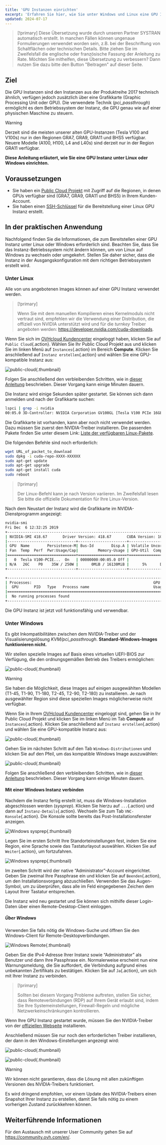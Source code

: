 ```yaml
---
title: 'GPU Instanzen einrichten'
excerpt: 'Erfahren Sie hier, wie Sie unter Windows und Linux eine GPU Instanz einrichten'
updated: 2024-07-17
---
```


> [!primary]
> Diese Übersetzung wurde durch unseren Partner SYSTRAN automatisch erstellt. In manchen Fällen können ungenaue Formulierungen verwendet worden sein, z.B. bei der Beschriftung von Schaltflächen oder technischen Details. Bitte ziehen Sie im Zweifelsfall die englische oder französische Fassung der Anleitung zu Rate. Möchten Sie mithelfen, diese Übersetzung zu verbessern? Dann nutzen Sie dazu bitte den Button "Beitragen" auf dieser Seite.
>

## Ziel

Die GPU Instanzen sind den Instanzen aus der Produktreihe 2017 technisch ähnlich, verfügen jedoch zusätzlich über eine Grafikkarte (Graphic Processing Unit oder GPU). Die verwendete Technik (*pci_passthrough*) ermöglicht es dem Betriebssystem der Instanz, die GPU genau wie auf einer physischen Maschine zu steuern.

> [!warning]
>
> Derzeit sind die meisten unserer alten GPU-Instanzen (Tesla V100 and V100s) nur in den Regionen GRA7, GRA9, GRA11 und BHS5 verfügbar. Neuere Modelle (A100, H100, L4 and L40s) sind derzeit nur in der Region GRA11 verfügbar.
> 

**Diese Anleitung erläutert, wie Sie eine GPU Instanz unter Linux oder Windows einrichten.**

## Voraussetzungen

- Sie haben ein [Public Cloud Projekt](https://www.ovhcloud.com/de/public-cloud) mit Zugriff auf die Regionen, in denen GPUs verfügbar sind (GRA7, GRA9, GRA11 und BHS5) in Ihrem Kunden-Account.
- Sie haben einen [SSH-Schlüssel](/pages/public_cloud/compute/public-cloud-first-steps#step-1-creating-ssh-keys) für die Bereitstellung einer Linux GPU Instanz erstellt.

## In der praktischen Anwendung

Nachfolgend finden Sie die Informationen, die zum Bereitstellen einer GPU Instanz unter Linux oder Windows erforderlich sind. Beachten Sie, dass Sie das Instanz-Betriebssystem nicht ändern können, um von Linux auf Windows zu wechseln oder umgekehrt. Stellen Sie daher sicher, dass die Instanz in der Ausgangskonfiguration mit dem richtigen Betriebssystem erstellt wird.

### Unter Linux

Alle von uns angebotenen Images können auf einer GPU Instanz verwendet werden.

> [!primary]
>
> Wenn Sie mit dem manuellen Kompilieren eines Kernelmoduls nicht vertraut sind, empfehlen wir die Verwendung einer Distribution, die offiziell von NVIDIA unterstützt wird und für die _turnkey_ Treiber angeboten werden: <https://developer.nvidia.com/cuda-downloads>.
> 

Wenn Sie sich im [OVHcloud Kundencenter](/links/manager) eingeloggt haben, klicken Sie auf `Public Cloud`{.action}. Wählen Sie Ihr Public Cloud Projekt aus und klicken Sie im linken Menü auf `Instances`{.action} im Bereich **Compute**. Klicken Sie anschließend auf `Instanz erstellen`{.action} und wählen Sie eine GPU-kompatible Instanz aus:

![public-cloud](images/GPU-Flavors_2024.png){.thumbnail}

Folgen Sie anschließend den verbleibenden Schritten, wie in [dieser Anleitung](/pages/public_cloud/compute/public-cloud-first-steps#step-3-creating-an-instance) beschrieben. Dieser Vorgang kann einige Minuten dauern.

Die Instanz wird einige Sekunden später gestartet. Sie können sich dann anmelden und nach der Grafikkarte suchen: 

```bash
lspci | grep -i nvidia
00:05.0 3D-Controller: NVIDIA Corporation GV100GL [Tesla V100 PCIe 16GB] (rev a1)
```

Die Grafikkarte ist vorhanden, kann aber noch nicht verwendet werden. Dazu müssen Sie zuerst den NVIDIA-Treiber installieren. Die passenden Pakete finden Sie unter diesem Link: [Liste der verfügbaren Linux-Pakete](https://developer.download.nvidia.com/compute/cuda/repos/).

Die folgenden Befehle sind noch erforderlich:

```sh
wget URL_of_packet_to_download
sudo dpkg -i cuda-repo-XXXX-XXXXXX
sudo apt-get update
sudo apt-get upgrade
sudo apt-get install cuda
sudo reboot
```

> [!primary]
>
> Der Linux-Befehl kann je nach Version variieren. Im Zweifelsfall lesen Sie bitte die offizielle Dokumentation für Ihre Linux-Version.
> 

Nach dem Neustart der Instanz wird die Grafikkarte im NVIDIA-Dienstprogramm angezeigt:

```sh
nvidia-smi
Fri Dec  6 12:32:25 2019       
+-----------------------------------------------------------------------------+
| NVIDIA-SMI 418.67       Driver Version: 418.67       CUDA Version: 10.1     |
|-------------------------------+----------------------+----------------------+
| GPU  Name        Persistence-M| Bus-Id        Disp.A | Volatile Uncorr. ECC |
| Fan  Temp  Perf  Pwr:Usage/Cap|         Memory-Usage | GPU-Util  Compute M. |
|===============================+======================+======================|
|   0  Tesla V100-PCIE...  On   | 00000000:00:05.0 Off |                    0 |
| N/A   26C    P0    35W / 250W |      0MiB / 16130MiB |      5%      Default |
+-------------------------------+----------------------+----------------------+

+-----------------------------------------------------------------------------+
| Processes:                                                       GPU Memory |
|  GPU       PID   Type   Process name                             Usage      |
|=============================================================================|
|  No running processes found                                                 |
+-----------------------------------------------------------------------------+
```

Die GPU Instanz ist jetzt voll funktionsfähig und verwendbar.

### Unter Windows

Es gibt Inkompatibilitäten zwischen dem NVIDIA-Treiber und der Visualisierungslösung *KVM/pci_passthrough*. **Standard-Windows-Images funktionieren nicht.**

Wir stellen spezielle Images auf Basis eines virtuellen UEFI-BIOS zur Verfügung, die den ordnungsgemäßen Betrieb des Treibers ermöglichen:

![public-cloud](images/EN-WindowsImages_2024.png){.thumbnail}

> [!warning]
>
> Sie haben die Möglichkeit, diese Images auf einigen ausgewählten Modellen (T1-45, T1-90, T1-180, T2-45, T2-90, T2-180) zu installieren. Je nach ausgewählter Region sind diese speziellen Images möglicherweise nicht verfügbar.
>

Wenn Sie in Ihrem [OVHcloud Kundencenter](/links/manager) eingeloggt sind, gehen Sie in Ihr Public Cloud Projekt und klicken Sie im linken Menü im Tab **Compute** auf `Instances`{.action}. Klicken Sie anschließend auf `Instanz erstellen`{.action} und wählen Sie eine GPU-kompatible Instanz aus:

![public-cloud](images/GPU-Flavors_2024.png){.thumbnail}

Gehen Sie im nächsten Schritt auf den Tab `Windows-Distributionen` und klicken Sie auf den Pfeil, um das kompatible Windows Image auszuwählen:

![public-cloud](images/EN-WindowsImages_2024.png){.thumbnail}

Folgen Sie anschließend den verbleibenden Schritten, wie in [dieser Anleitung](/pages/public_cloud/compute/public-cloud-first-steps#step-3-creating-an-instance) beschrieben. Dieser Vorgang kann einige Minuten dauern.

#### Mit einer Windows Instanz verbinden

Nachdem die Instanz fertig erstellt ist, muss die Windows-Installation abgeschlossen werden (_sysprep_). Klicken Sie hierzu auf `...`{.action} und dann auf `Instanz-Details`{.action}. Wechseln Sie zum Tab `VNC-Konsole`{.action}. Die Konsole sollte bereits das Post-Installationsfenster anzeigen.

![Windows sysprep](images/windows-connect-01.png){.thumbnail}

Legen Sie im ersten Schritt Ihre Standorteinstellungen fest, indem Sie eine Region, eine Sprache sowie das Tastaturlayout auswählen. Klicken Sie auf `Weiter`{.action}, um fortzufahren.

![Windows sysprep](images/windows-connect-02.png){.thumbnail}

Im zweiten Schritt wird der native “Administrator”-Account eingerichtet. Geben Sie zweimal Ihre Passphrase ein und klicken Sie auf `Beenden`{.action}, um den Installationsvorgang abzuschließen. Verwenden Sie das Augen-Symbol, um zu überprüfen, dass alle im Feld eingegebenen Zeichen dem Layout Ihrer Tastatur entsprechen.

Die Instanz wird neu gestartet und Sie können sich mithilfe dieser Login-Daten über einen Remote-Desktop-Client einloggen. 

##### **Über Windows**

Verwenden Sie falls nötig die Windows-Suche und öffnen Sie den Windows-Client für Remote-Desktopverbindungen.

![Windows Remote](/pages/assets/screens/other/windows/windows_rdp.png){.thumbnail}

Geben Sie die IPv4-Adresse Ihrer Instanz sowie “Administrator” als Benutzer und dann Ihre Passphrase ein. Normalerweise erscheint nun eine Warnungsmeldung, die Sie auffordert, die Verbindung aufgrund eines unbekannten Zertifikats zu bestätigen. Klicken Sie auf `Ja`{.action}, um sich mit Ihrer Instanz zu verbinden.

> [!primary]
>
> Sollten bei diesem Vorgang Probleme auftreten, stellen Sie sicher, dass Remoteverbindungen (RDP) auf Ihrem Gerät erlaubt sind, indem Sie Ihre Systemeinstellungen, Firewall-Regeln und mögliche Netzwerkeinschränkungen kontrollieren.
>

Wenn Ihre GPU Instanz gestartet wurde, müssen Sie den NVIDIA-Treiber von der [offiziellen Webseite](https://www.nvidia.com/Download/index.aspx) installieren.

Anschließend müssen Sie nur noch den erforderlichen Treiber installieren, der dann in den Windows-Einstellungen angezeigt wird:

![public-cloud](images/driverson.png){.thumbnail}

![public-cloud](images/devicemanager.png){.thumbnail}

> [!warning]
>
> Wir können nicht garantieren, dass die Lösung mit allen zukünftigen Versionen des NVIDIA-Treibers funktioniert.
>
> Es wird dringend empfohlen, vor einem Update des NVIDIA-Treibers einen Snapshot Ihrer Instanz zu erstellen, damit Sie falls nötig zu einem vorherigen Zustand zurückkehren können.
>

## Weiterführende Informationen

Für den Austausch mit unserer User Community gehen Sie auf <https://community.ovh.com/en/>.
